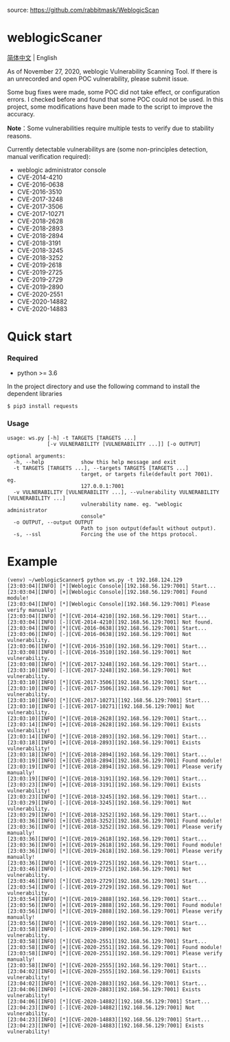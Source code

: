 source: https://github.com/rabbitmask/WeblogicScan

# weblogicScaner

[简体中文](./README.md) | English

As of November 27, 2020, weblogic Vulnerability Scanning Tool. If there is an unrecorded and open POC vulnerability, please submit issue.

Some bug fixes were made, some POC did not take effect, or configuration errors. I checked before and found that some POC could not be used. In this project, some modifications have been made to the script to improve the accuracy.

**Note**：Some vulnerabilities require multiple tests to verify due to stability reasons.

Currently detectable vulnerabilitys are (some non-principles detection, manual verification required):

+ weblogic administrator console
+ CVE-2014-4210
+ CVE-2016-0638
+ CVE-2016-3510
+ CVE-2017-3248
+ CVE-2017-3506
+ CVE-2017-10271
+ CVE-2018-2628
+ CVE-2018-2893
+ CVE-2018-2894
+ CVE-2018-3191
+ CVE-2018-3245
+ CVE-2018-3252
+ CVE-2019-2618
+ CVE-2019-2725
+ CVE-2019-2729
+ CVE-2019-2890
+ CVE-2020-2551
+ CVE-2020-14882
+ CVE-2020-14883

# Quick start

### Required

+ python >= 3.6

In the project directory and use the following command to install the dependent libraries

```
$ pip3 install requests
```

### Usage

```
usage: ws.py [-h] -t TARGETS [TARGETS ...]
             [-v VULNERABILITY [VULNERABILITY ...]] [-o OUTPUT]

optional arguments:
  -h, --help            show this help message and exit
  -t TARGETS [TARGETS ...], --targets TARGETS [TARGETS ...]
                        target, or targets file(default port 7001). eg.
                        127.0.0.1:7001
  -v VULNERABILITY [VULNERABILITY ...], --vulnerability VULNERABILITY [VULNERABILITY ...]
                        vulnerability name. eg. "weblogic administrator
                        console"
  -o OUTPUT, --output OUTPUT
                        Path to json output(default without output).
  -s, --ssl             Forcing the use of the https protocol.
```

# Example

```
(venv) ~/weblogicScanner$ python ws.py -t 192.168.124.129
[23:03:04][INFO] [*][Weblogic Console][192.168.56.129:7001] Start...
[23:03:04][INFO] [+][Weblogic Console][192.168.56.129:7001] Found module!
[23:03:04][INFO] [*][Weblogic Console][192.168.56.129:7001] Please verify manually!
[23:03:04][INFO] [*][CVE-2014-4210][192.168.56.129:7001] Start...
[23:03:04][INFO] [-][CVE-2014-4210][192.168.56.129:7001] Not found.
[23:03:04][INFO] [*][CVE-2016-0638][192.168.56.129:7001] Start...
[23:03:06][INFO] [-][CVE-2016-0638][192.168.56.129:7001] Not vulnerability.
[23:03:06][INFO] [*][CVE-2016-3510][192.168.56.129:7001] Start...
[23:03:08][INFO] [-][CVE-2016-3510][192.168.56.129:7001] Not vulnerability.
[23:03:08][INFO] [*][CVE-2017-3248][192.168.56.129:7001] Start...
[23:03:10][INFO] [-][CVE-2017-3248][192.168.56.129:7001] Not vulnerability.
[23:03:10][INFO] [*][CVE-2017-3506][192.168.56.129:7001] Start...
[23:03:10][INFO] [-][CVE-2017-3506][192.168.56.129:7001] Not vulnerability.
[23:03:10][INFO] [*][CVE-2017-10271][192.168.56.129:7001] Start...
[23:03:10][INFO] [-][CVE-2017-10271][192.168.56.129:7001] Not vulnerability.
[23:03:10][INFO] [*][CVE-2018-2628][192.168.56.129:7001] Start...
[23:03:14][INFO] [+][CVE-2018-2628][192.168.56.129:7001] Exists vulnerability!
[23:03:14][INFO] [*][CVE-2018-2893][192.168.56.129:7001] Start...
[23:03:18][INFO] [+][CVE-2018-2893][192.168.56.129:7001] Exists vulnerability!
[23:03:18][INFO] [*][CVE-2018-2894][192.168.56.129:7001] Start...
[23:03:19][INFO] [+][CVE-2018-2894][192.168.56.129:7001] Found module!
[23:03:19][INFO] [*][CVE-2018-2894][192.168.56.129:7001] Please verify manually!
[23:03:19][INFO] [*][CVE-2018-3191][192.168.56.129:7001] Start...
[23:03:23][INFO] [+][CVE-2018-3191][192.168.56.129:7001] Exists vulnerability!
[23:03:23][INFO] [*][CVE-2018-3245][192.168.56.129:7001] Start...
[23:03:29][INFO] [-][CVE-2018-3245][192.168.56.129:7001] Not vulnerability.
[23:03:29][INFO] [*][CVE-2018-3252][192.168.56.129:7001] Start...
[23:03:36][INFO] [+][CVE-2018-3252][192.168.56.129:7001] Found module!
[23:03:36][INFO] [*][CVE-2018-3252][192.168.56.129:7001] Please verify manually!
[23:03:36][INFO] [*][CVE-2019-2618][192.168.56.129:7001] Start...
[23:03:36][INFO] [+][CVE-2019-2618][192.168.56.129:7001] Found module!
[23:03:36][INFO] [*][CVE-2019-2618][192.168.56.129:7001] Please verify manually!
[23:03:36][INFO] [*][CVE-2019-2725][192.168.56.129:7001] Start...
[23:03:46][INFO] [-][CVE-2019-2725][192.168.56.129:7001] Not vulnerability.
[23:03:46][INFO] [*][CVE-2019-2729][192.168.56.129:7001] Start...
[23:03:54][INFO] [-][CVE-2019-2729][192.168.56.129:7001] Not vulnerability.
[23:03:54][INFO] [*][CVE-2019-2888][192.168.56.129:7001] Start...
[23:03:56][INFO] [+][CVE-2019-2888][192.168.56.129:7001] Found module!
[23:03:56][INFO] [*][CVE-2019-2888][192.168.56.129:7001] Please verify manually!
[23:03:56][INFO] [*][CVE-2019-2890][192.168.56.129:7001] Start...
[23:03:58][INFO] [-][CVE-2019-2890][192.168.56.129:7001] Not vulnerability.
[23:03:58][INFO] [*][CVE-2020-2551][192.168.56.129:7001] Start...
[23:03:58][INFO] [+][CVE-2020-2551][192.168.56.129:7001] Found module!
[23:03:58][INFO] [*][CVE-2020-2551][192.168.56.129:7001] Please verify manually!
[23:03:58][INFO] [*][CVE-2020-2555][192.168.56.129:7001] Start...
[23:04:02][INFO] [+][CVE-2020-2555][192.168.56.129:7001] Exists vulnerability!
[23:04:02][INFO] [*][CVE-2020-2883][192.168.56.129:7001] Start...
[23:04:06][INFO] [+][CVE-2020-2883][192.168.56.129:7001] Exists vulnerability!
[23:04:06][INFO] [*][CVE-2020-14882][192.168.56.129:7001] Start...
[23:04:23][INFO] [-][CVE-2020-14882][192.168.56.129:7001] Not vulnerability.
[23:04:23][INFO] [*][CVE-2020-14883][192.168.56.129:7001] Start...
[23:04:23][INFO] [+][CVE-2020-14883][192.168.56.129:7001] Exists vulnerability!
```